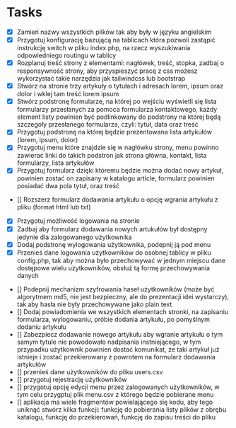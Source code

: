 # Tasks

- [x] Zamień nazwy wszystkich plików tak aby były w języku angielskim
- [x] Przygotuj konfigurację bazującą na tablicach która pozwoli zastąpić instrukcję switch w pliku index.php, na rzecz wyszukiwania odpowiedniego routingu w tablicy
- [x] Rozplanuj treść strony z elementami: nagłówek, treść, stopka, zadbaj o responsywność strony, aby przyspieszyć pracę z css możesz wykorzystać takie narzędzia jak tailwindcss lub bootstrap
- [x] Stwórz na stronie trzy artykuły o tytułach i adresach lorem, ipsum oraz dolor i wklej tam treść lorem ipsum
- [x] Stwórz podstronę formularze, na której po wejściu wyświetli się lista formularzy przesłanych za pomoca formularza kontaktowego, każdy element listy powinien być podlinkowany do podstrony na której będą szczegoły przesłanego formularza, czyli: tytuł, data oraz treść
- [x] Przygotuj podstronę na której będzie prezentowana lista artykułów (lorem, ipsum, dolor)
- [x] Przygotuj menu które znajdzie się w nagłówku strony, menu powinno zawierać linki do takich podstron jak strona główna, kontakt, lista formularzy, lista artykułów
- [x] Przygotuj formularz dzięki któremu będzie można dodać nowy artykuł, powinien zostać on zapisany w katalogu article, formularz powinien posiadać dwa pola tytuł, oraz treść
- [] Rozszerz formularz dodawania artykułu o opcję wgrania artykułu z pliku (format html lub txt)
- [x] Przygotuj możliwość logowania na stronie
- [x] Zadbaj aby formularz dodawania nowych artukułów był dostępny jedynie dla zalogowanego użytkownika
- [x] Dodaj podstronę wylogowania użytkownika, podepnij ją pod menu
- [x] Przenieś dane logowania użytkowników do osobnej tablicy w pliku config.php, tak aby można było przechowywać w jednym miejscu dane dostępowe wielu użytkowników, obsłuż tą formę przechowywania danych
- [] Podepnij mechanizm szyfrowania haseł użytkowników (może być algorytmem md5, nie jest bezpieczny, ale do prezentacji idei wystarczy), tak aby hasła nie były przechowywane jako plain text
- [] Dodaj powiadomienia we wszystkich elementach stronki, na zapisaniu formularza, wylogowaniu, próbie dodania artykułu, po pomyślnym dodaniu artykułu
- [] Zabezpiecz dodawanie nowego artykułu aby wgranie artykułu o tym samym tytule nie powodowało nadpisania instniejącego, w tym przypadku użytkownik powinien dostać komunikat, że taki artykuł już istnieje i zostać przekierowany z powrotem na formularz dodawania artykułów
- [] przenieś dane użytkowników do pliku users.csv
- [] przygotuj rejestrację użytkowników
- [] przygotuj opcję edycji menu przez zalogowanych użytkowników, w tym celu przygptuj plik menu.csv z którego będzie pobierane menu
- [] aplikacja ma wiele fragmentów powielającego się kodu, aby tego uniknąć stwórz kilka funkcji: funkcję do pobierania listy plików z obrębu katalogu, funkcję do przekierowań, funkcję do zapisu treści do pliku
